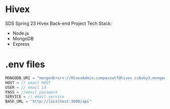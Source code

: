 # Hivex
SDS Spring 23 Hivex Back-end Project
Tech Stack:
- Node.js
- MongoDB
- Express

# .env files
```js
MONGODB_URI = "mongodb+srv://HivexAdmin:compasswtf@hivex.cs6oby3.mongodb.net/"
HOST = // email HOST
USER = // email id
PASS = //email password
SERVICE = // email service
BASE_URL = "http://localhost:3000/api"
```
